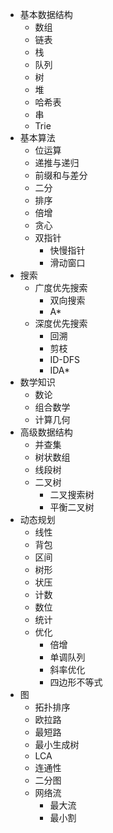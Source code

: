 - 基本数据结构
    - 数组
    - 链表
    - 栈
    - 队列
    - 树
    - 堆
    - 哈希表
    - 串
    - Trie
- 基本算法
    - 位运算
    - 递推与递归
    - 前缀和与差分
    - 二分
    - 排序
    - 倍增
    - 贪心
    - 双指针
        - 快慢指针
        - 滑动窗口
- 搜索
    - 广度优先搜索
        - 双向搜索
        - A*
    - 深度优先搜索
        - 回溯
        - 剪枝
        - ID-DFS
        - IDA*
- 数学知识
    - 数论
    - 组合数学
    - 计算几何
- 高级数据结构
    - 并查集
    - 树状数组
    - 线段树
    - 二叉树
        - 二叉搜索树
        - 平衡二叉树
- 动态规划
    - 线性
    - 背包
    - 区间
    - 树形
    - 状压
    - 计数
    - 数位
    - 统计
    - 优化
        - 倍增
        - 单调队列
        - 斜率优化
        - 四边形不等式
- 图
    - 拓扑排序
    - 欧拉路
    - 最短路
    - 最小生成树
    - LCA
    - 连通性
    - 二分图
    - 网络流
        - 最大流
        - 最小割